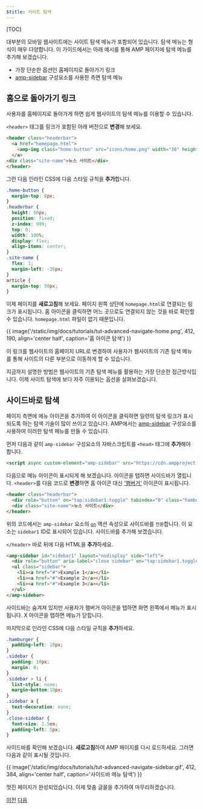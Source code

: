 ```yaml
---
$title: 사이트 탐색
---
```


[TOC]

대부분의 모바일 웹사이트에는 사이트 탐색 메뉴가 포함되어 있습니다. 탐색 메뉴는 형식이 매우 다양합니다. 이 가이드에서는 아래 예시를 통해 AMP 페이지에 탐색 메뉴를 추가해 보겠습니다.

- 가장 단순한 옵션인 홈페이지로 돌아가기 링크
- [amp-sidebar](/ko/docs/reference/components/amp-sidebar.html) 구성요소를 사용한 측면 탐색 메뉴

## 홈으로 돌아가기 링크

사용자를 홈페이지로 돌아가게 하면 쉽게 웹사이트의 탐색 메뉴를 이용할 수 있습니다.

`<header>` 태그를 링크가 포함된 아래 버전으로 **변경**해 보세요.

```html
<header class="headerbar">
  <a href="homepage.html">
    <amp-img class="home-button" src="icons/home.png" width="36" height="36"></amp-img>
  </a>
<div class="site-name">뉴스 사이트</div>
</header>
```

그런 다음 인라인 CSS에 다음 스타일 규칙을 **추가**합니다.

```css
.home-button {
  margin-top: 8px;
}
.headerbar {
  height: 50px;
  position: fixed;
  z-index: 999;
  top: 0;
  width: 100%;
  display: flex;
  align-items: center;
}
.site-name {
  flex: 1;
  margin-left: -36px;
}
article {
  margin-top: 50px;
}
```

이제 페이지를 **새로고침**해 보세요. 페이지 왼쪽 상단에 `homepage.html`로 연결되는 링크가 표시됩니다.  홈 아이콘을 클릭하면 어느 곳으로도 연결되지 않는 것을 바로 확인할 수 있습니다. `homepage.html` 파일이 없기 때문입니다.

{{ image('/static/img/docs/tutorials/tut-advanced-navigate-home.png', 412, 190, align='center half', caption='홈 아이콘 탐색') }}

이 링크를 웹사이트의 홈페이지 URL로 변경하여 사용자가 웹사이트의 기존 탐색 메뉴를 통해 사이트의 다른 부분으로 이동하게 할 수 있습니다.

지금까지 설명한 방법은 웹사이트의 기존 탐색 메뉴를 활용하는 가장 단순한 접근방식입니다. 이제 사이트 탐색에 보다 자주 이용되는 옵션을 살펴보겠습니다.


## 사이드바로 탐색

페이지 측면에 메뉴 아이콘을 추가하여 이 아이콘을 클릭하면 일련의 탐색 링크가 표시되도록 하는 탐색 기술이 많이 쓰이고 있습니다. AMP에서는 [amp-sidebar](/ko/docs/reference/components/amp-sidebar.html) 구성요소를 사용하여 이러한 탐색 메뉴를 만들 수 있습니다.

먼저 다음과 같이 `amp-sidebar` 구성요소의 자바스크립트를 `<head>` 태그에 **추가**해야 합니다.

```html
<script async custom-element="amp-sidebar" src="https://cdn.ampproject.org/v0/amp-sidebar-0.1.js"></script>
```

다음으로 메뉴 아이콘이 표시되게 해 보겠습니다.  아이콘을 탭하면 사이드바가 열립니다. `<header>`를 다음 코드로 **변경**하면 홈 아이콘 대신 ['햄버거'](https://en.wikipedia.org/wiki/Hamburger_button) 아이콘이 표시됩니다.

```html
<header class="headerbar">
  <div role="button" on="tap:sidebar1.toggle" tabindex="0" class="hamburger">☰</div>
  <div class="site-name">뉴스 사이트</div>
</header>
```

위의 코드에서는 `amp-sidebar` 요소의 [`on`](https://github.com/ampproject/amphtml/blob/master/spec/amp-actions-and-events.md) 액션 속성으로 사이드바를 `전환`합니다. 이 요소는 `sidebar1` ID로 표시되어 있습니다.  사이드바를 추가해 보겠습니다.


`</header>` 바로 뒤에 다음 HTML을 **추가**하세요.

```html
<amp-sidebar id="sidebar1" layout="nodisplay" side="left">
  <div role="button" aria-label="close sidebar" on="tap:sidebar1.toggle" tabindex="0" class="close-sidebar">✕</div>
  <ul class="sidebar">
    <li><a href="#">Example 1</a></li>
    <li><a href="#">Example 2</a></li>
    <li><a href="#">Example 3</a></li>
  </ul>
</amp-sidebar>
```

사이드바는 숨겨져 있지만 사용자가 햄버거 아이콘을 탭하면 화면 왼쪽에서 메뉴가 표시됩니다.  X 아이콘을 탭하면 메뉴가 닫힙니다.

마지막으로 인라인 CSS에 다음 스타일 규칙을 **추가**하세요.

```css
.hamburger {
  padding-left: 10px;
}
.sidebar {
  padding: 10px;
  margin: 0;
}
.sidebar > li {
  list-style: none;
  margin-bottom:10px;
}
.sidebar a {
  text-decoration: none;
}
.close-sidebar {
  font-size: 1.5em;
  padding-left: 5px;
}
```

사이드바를 확인해 보겠습니다. **새로고침**하여 AMP 페이지를 다시 로드하세요.  그러면 다음과 같이 표시될 것입니다.

{{ image('/static/img/docs/tutorials/tut-advanced-navigate-sidebar.gif', 412, 384, align='center half', caption='사이드바 메뉴 탐색') }}

멋진 페이지가 완성되었습니다.  이제 맞춤 글꼴을 추가하여 마무리하겠습니다.

<div class="prev-next-buttons">
  <a class="button prev-button" href="{{g.doc('/content/amp-dev/documentation/guides-and-tutorials/start/add_advanced/tracking_data.md', locale=doc.locale).url.path}}"><span class="arrow-prev">이전</span></a>
  <a class="button next-button" href="{{g.doc('/content/amp-dev/documentation/guides-and-tutorials/start/add_advanced/fonts.md', locale=doc.locale).url.path}}"><span class="arrow-next">다음</span></a>
</div>
